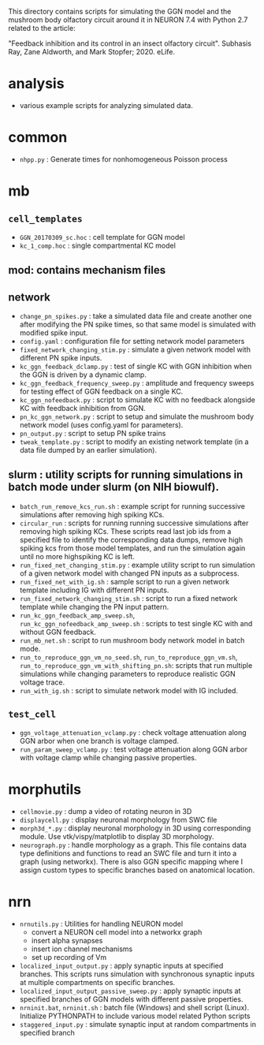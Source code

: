 
This directory contains scripts for simulating the GGN model and the
mushroom body olfactory circuit around it in NEURON 7.4 with Python
2.7 related to the article:

"Feedback inhibition and its control in an insect olfactory circuit".
Subhasis Ray, Zane Aldworth, and Mark Stopfer; 2020. eLife.


<a id="org313face"></a>

# analysis

-   various example scripts for analyzing simulated data.


<a id="org1af6577"></a>

# common

-   `nhpp.py` : Generate times for nonhomogeneous Poisson process


<a id="orge9319ec"></a>

# mb


<a id="org14bb4c0"></a>

## `cell_templates`

-   `GGN_20170309_sc.hoc` : cell template for GGN model
-   `kc_1_comp.hoc` : single compartmental KC model


<a id="org6ea2f46"></a>

## mod: contains mechanism files


<a id="orgb25354e"></a>

## network

-   `change_pn_spikes.py` : take a simulated data file and create
    another one after modifying the PN spike times, so that same model
    is simulated with modified spike input.
-   `config.yaml` : configuration file for setting network model
    parameters
-   `fixed_network_changing_stim.py` : simulate a given network model
    with different PN spike inputs.
-   `kc_ggn_feedback_dclamp.py` : test of single KC with GGN
    inhibition when the GGN is driven by a dynamic clamp.
-   `kc_ggn_feedback_frequency_sweep.py` : amplitude and frequency
    sweeps for testing effect of GGN feedback on a single KC.
-   `kc_ggn_nofeedback.py` : script to simulate KC with no feedback
    alongside KC with feedback inhibition from GGN.
-   `pn_kc_ggn_network.py` : script to setup and simulate the mushroom
    body network model (uses config.yaml for parameters).
-   `pn_output.py` : script to setup PN spike trains
-   `tweak_template.py` : script to modify an existing network
    template (in a data file dumped by an earlier simulation).


<a id="orgd3fb948"></a>

## slurm : utility scripts for running simulations in batch mode under slurm (on NIH biowulf).

-   `batch_run_remove_kcs_run.sh` : example script for running successive
    simulations after removing high spiking KCs.
-   `circular_run` : scripts for running running successive simulations
    after removing high spiking KCs. These scripts read last job ids
    from a specified file to identify the corresponding data dumps,
    remove high spiking kcs from those model templates, and run the
    simulation again until no more highspiking KC is left.
-   `run_fixed_net_changing_stim.py` : example utility script to run
    simulation of a given network model with changed PN inputs as a
    subprocess.
-   `run_fixed_net_with_ig.sh` : sample script to run a given network
    template including IG with different PN inputs.
-   `run_fixed_network_changing_stim.sh` : script to run a fixed network
    template while changing the PN input pattern.
-   `run_kc_ggn_feedback_amp_sweep.sh`,
    `run_kc_ggn_nofeedback_amp_sweep.sh` : scripts to test single KC with
    and without GGN feedback.
-   `run_mb_net.sh` : script to run mushroom body network model in batch mode.
-   `run_to_reproduce_ggn_vm_no_seed.sh`, `run_to_reproduce_ggn_vm.sh`,
    `run_to_reproduce_ggn_vm_with_shifting_pn.sh`: scripts that run
    multiple simulations while changing parameters to reproduce
    realistic GGN voltage trace.
-   `run_with_ig.sh` : script to simulate network model with IG
    included.


<a id="orgb2d4314"></a>

## `test_cell`

-   `ggn_voltage_attenuation_vclamp.py` : check voltage attenuation
    along GGN arbor when one branch is voltage clamped.
-   `run_param_sweep_vclamp.py` : test voltage attenuation along GGN
    arbor with voltage clamp while changing passive properties.


<a id="org470dd85"></a>

# morphutils

-   `cellmovie.py` : dump a video of rotating neuron in 3D
-   `displaycell.py` : display neuronal morphology from SWC file
-   `morph3d_*.py` : display neuronal morphology in 3D using
    corresponding module.  Use vtk/vispy/matplotlib to display 3D
    morphology.
-   `neurograph.py` : handle morphology as a graph.  This file contains
    data type definitions and functions to read an SWC file and turn
    it into a graph (using networkx).  There is also GGN specific
    mapping where I assign custom types to specific branches based on
    anatomical location.


<a id="org39f5aa9"></a>

# nrn

-   `nrnutils.py` : Utilities for handling NEURON model
    -   convert a NEURON cell model into a networkx graph
    -   insert alpha synapses
    -   insert ion channel mechanisms
    -   set up recording of Vm
-   `localized_input_output.py` : apply synaptic inputs at specified
    branches.  This scripts runs simulation with synchronous synaptic
    inputs at multiple compartments on specific branches.
-   `localized_input_output_passive_sweep.py` : apply synaptic inputs at
    specified branches of GGN models with different passive
    properties.
-   `nrninit.bat`, `nrninit.sh` : batch file (Windows) and shell script
    (Linux).  Initialize PYTHONPATH to include various model related
    Python scripts
-   `staggered_input.py` : simulate synaptic input at random
    compartments in specified branch
